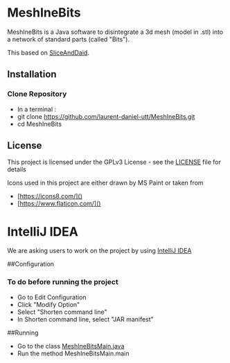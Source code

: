 # MeshIneBits

MeshIneBits is a Java software to disintegrate a 3d mesh (model in .stl) into a network of standard parts (called "Bits").

This based on [SliceAndDaid](https://github.com/daid/SliceAndDaid).

## Installation

### Clone Repository
* In a terminal :
* git clone https://github.com/laurent-daniel-utt/MeshIneBits.git
* cd MeshIneBits

## License

This project is licensed under the GPLv3 License - see the [LICENSE](LICENSE) file for details

Icons used in this project are either drawn by MS Paint or taken from
* [https://icons8.com/]()
* [https://www.flaticon.com/]()


# IntelliJ IDEA

We are asking users to work on the project by using [IntelliJ IDEA](https://www.jetbrains.com/idea/)

##Configuration
    
### To do before running the project
* Go to Edit Configuration 
* Click "Modify Option"
* Select "Shorten command line"
* In Shorten command line, select "JAR manifest"

##Running

* Go to the class [MeshIneBitsMain.java](./src/main/java/meshIneBits/MeshIneBitsMain.java)
* Run the method MeshIneBitsMain.main

